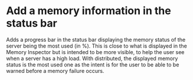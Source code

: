 # Add a memory information in the status bar

Adds a progress bar in the status bar displaying the memory status of the server being the most used (in %).
This is close to what is displayed in the Memory Inspector but is intended to be more visible, to help the user see when a server has a high load.
With distributed, the displayed memory status is the most used one as the intent is for the user to be able to
be warned before a memory failure occurs.
